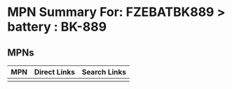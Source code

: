 



# MPN Summary For: FZEBATBK889 > battery : BK-889

## MPNs
  

|MPN|Direct Links|Search Links|
| :--- | :--- | :--- |
||||
